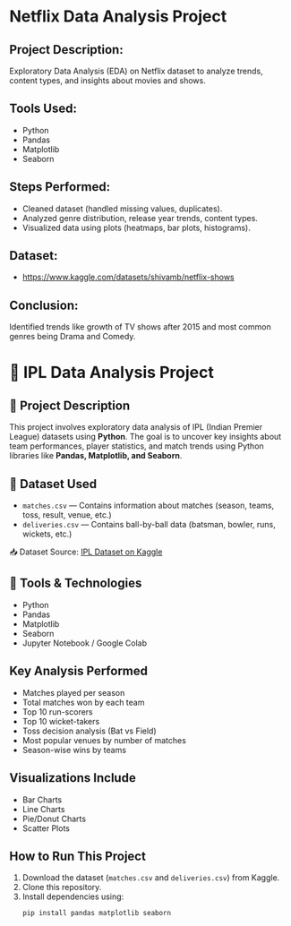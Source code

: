# Netflix Data Analysis Project

##  Project Description:
Exploratory Data Analysis (EDA) on Netflix dataset to analyze trends, content types, and insights about movies and shows.

## Tools Used:
- Python
- Pandas
- Matplotlib
- Seaborn

## Steps Performed:
- Cleaned dataset (handled missing values, duplicates).
- Analyzed genre distribution, release year trends, content types.
- Visualized data using plots (heatmaps, bar plots, histograms).

##  Dataset:
- https://www.kaggle.com/datasets/shivamb/netflix-shows

##  Conclusion:
Identified trends like growth of TV shows after 2015 and most common genres being Drama and Comedy.


# 🏏 IPL Data Analysis Project

## 📑 Project Description
This project involves exploratory data analysis of IPL (Indian Premier League) datasets using **Python**. The goal is to uncover key insights about team performances, player statistics, and match trends using Python libraries like **Pandas, Matplotlib, and Seaborn**.

## 📁 Dataset Used
- `matches.csv` — Contains information about matches (season, teams, toss, result, venue, etc.)
- `deliveries.csv` — Contains ball-by-ball data (batsman, bowler, runs, wickets, etc.)

📥 Dataset Source: [IPL Dataset on Kaggle](https://www.kaggle.com/datasets/ramjidoolla/ipl-data-set)

## 🔧 Tools & Technologies
- Python 
- Pandas 
- Matplotlib 
- Seaborn 
- Jupyter Notebook / Google Colab

##  Key Analysis Performed
-  Matches played per season
-  Total matches won by each team
-  Top 10 run-scorers
-  Top 10 wicket-takers
-  Toss decision analysis (Bat vs Field)
-  Most popular venues by number of matches
-  Season-wise wins by teams

## Visualizations Include
- Bar Charts
- Line Charts
- Pie/Donut Charts
- Scatter Plots

##  How to Run This Project
1. Download the dataset (`matches.csv` and `deliveries.csv`) from Kaggle.
2. Clone this repository.
3. Install dependencies using:
   ```bash
   pip install pandas matplotlib seaborn
